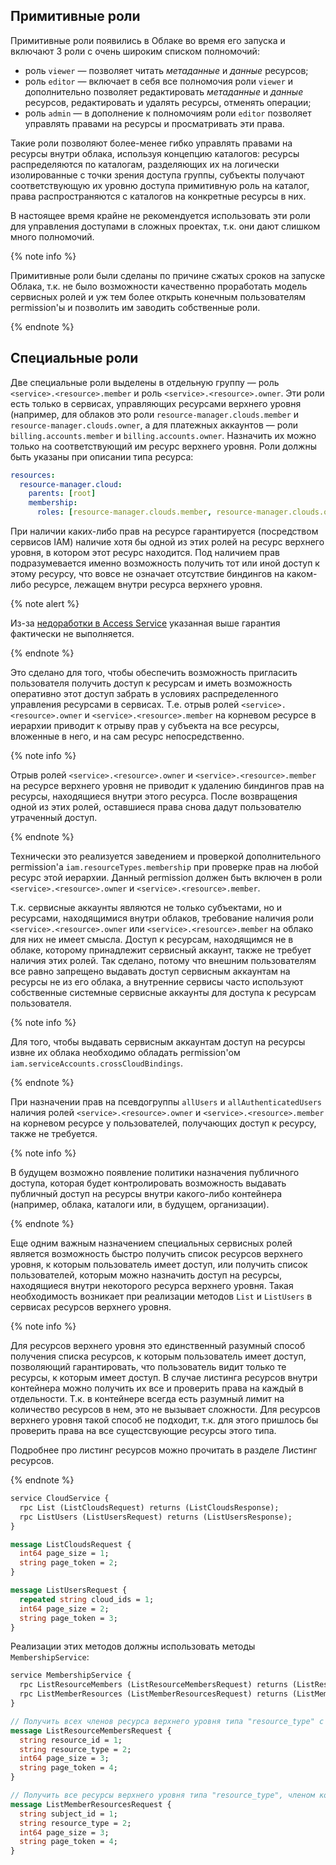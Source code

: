 ## Примитивные роли

Примитивные роли появились в Облаке во время его запуска и включают 3 роли с очень широким списком полномочий:

- роль `viewer` — позволяет читать _метаданные_ и _данные_ ресурсов;
- роль `editor` — включает в себя все полномочия роли `viewer` и дополнительно позволяет редактировать
  _метаданные_ и _данные_ ресурсов, редактировать и удалять ресурсы, отменять операции;
- роль `admin` — в дополнение к полномочиям роли `editor` позволяет управлять правами на ресурсы и просматривать
  эти права.

Такие роли позволяют более-менее гибко управлять правами на ресурсы внутри облака, используя концепцию каталогов:
ресурсы распределяются по каталогам, разделяющих их на логически изолированные с точки зрения доступа группы, субъекты
получают соответствующую их уровню доступа примитивную роль на каталог, права распространяются с каталогов на
конкретные ресурсы в них.

В настоящее время крайне не рекомендуется использовать эти роли для управления доступами в сложных проектах, т.к.
они дают слишком много полномочий.

{% note info %}

Примитивные роли были сделаны по причине сжатых сроков на запуске Облака, т.к. не было возможности качественно
проработать модель сервисных ролей и уж тем более открыть конечным пользователям permission'ы и позволить им заводить
собственные роли.

{% endnote %}


## Специальные роли

Две специальные роли выделены в отдельную группу — роль `<service>.<resource>.member` и роль `<service>.<resource>.owner`.
Эти роли есть только в сервисах, управляющих ресурсами верхнего уровня (например, для облаков это роли
`resource-manager.clouds.member` и `resource-manager.clouds.owner`, а для платежных аккаунтов — роли `billing.accounts.member`
и `billing.accounts.owner`. Назначить их можно только на соответствующий им ресурс верхнего уровня. Роли должны быть
указаны при описании типа ресурса:

```yaml
resources:
  resource-manager.cloud:
    parents: [root]
    membership:
      roles: [resource-manager.clouds.member, resource-manager.clouds.owner]
```

При наличии каких-либо прав на ресурсе гарантируется (посредством сервисов IAM) наличие хотя бы одной из этих ролей на
ресурс верхнего уровня, в котором этот ресурс находится. Под наличием прав подразумевается именно возможность получить
тот или иной доступ к этому ресурсу, что вовсе не означает отсутствие биндингов на каком-либо ресурсе, лежащем внутри
ресурса верхнего уровня.

{% note alert %}

Из-за [недоработки в Access Service](https://st.yandex-team.ru/CLOUD-45995) указанная выше гарантия фактически не
выполняется.

{% endnote %}

Это сделано для того, чтобы обеспечить возможность пригласить пользователя получить доступ к ресурсам и иметь возможность
оперативно этот доступ забрать в условиях распределенного управления ресурсами в сервисах. Т.е. отрыв ролей
`<service>.<resource>.owner` и `<service>.<resource>.member` на корневом ресурсе в иерархии приводит к отрыву прав у
субъекта на все ресурсы, вложенные в него, и на сам ресурс непосредственно.

{% note info %}

Отрыв ролей `<service>.<resource>.owner` и `<service>.<resource>.member` на ресурсе верхнего уровня не приводит к удалению
биндингов прав на ресурсы, находящиеся внутри этого ресурса. После возвращения одной из этих ролей, оставшиеся права снова
дадут пользователю утраченный доступ.

{% endnote %}

Технически это реализуется заведением и проверкой дополнительного permission'а `iam.resourceTypes.membership` при проверке
прав на любой ресурс этой иерархии. Данный permission должен быть включен в роли `<service>.<resource>.owner` и
`<service>.<resource>.member`.

Т.к. сервисные аккаунты являются не только субъектами, но и ресурсами, находящимися внутри облаков, требование наличия роли
`<service>.<resource>.owner` или `<service>.<resource>.member` на облако для них не имеет смысла. Доступ к ресурсам,
находящимся не в облаке, которому принадлежит сервисный аккаунт, также не требует наличия этих ролей. Так сделано, потому
что внешним пользователям все равно запрещено выдавать доступ сервисным аккаунтам на ресурсы не из его облака, а внутренние
сервисы часто используют собственные системные сервисные аккаунты для доступа к ресурсам пользователя.

{% note info %}

Для того, чтобы выдавать сервисным аккаунтам доступ на ресурсы извне их облака необходимо обладать permission'ом
`iam.serviceAccounts.crossCloudBindings`.

{% endnote %}

При назначении прав на псевдогруппы `allUsers` и `allAuthenticatedUsers` наличия ролей `<service>.<resource>.owner` и
`<service>.<resource>.member` на корневом ресурсе у пользователей, получающих доступ к ресурсу, также не требуется.

{% note info %}

В будущем возможно появление политики назначения публичного доступа, которая будет контролировать возможность выдавать
публичный доступ на ресурсы внутри какого-либо контейнера (например, облака, каталоги или, в будущем, организации).

{% endnote %}

Еще одним важным назначением специальных сервисных ролей является возможность быстро получить список ресурсов верхнего уровня,
к которым пользователь имеет доступ, или получить список пользователей, которым можно назначить доступ на ресурсы,
находящиеся внутри некоторого ресурса верхнего уровня. Такая необходимость возникает при реализации методов `List` и
`ListUsers` в сервисах ресурсов верхнего уровня.

{% note info %}

Для ресурсов верхнего уровня это единственный разумный способ получения списка ресурсов, к которым пользователь имеет доступ,
позволяющий гарантировать, что пользователь видит только те ресурсы, к которым имеет доступ. В случае листинга ресурсов
внутри контейнера можно получить их все и проверить права на каждый в отдельности. Т.к. в контейнере всегда есть разумный
лимит на количество ресурсов в нем, это не вызывает сложности. Для ресурсов верхнего уровня такой способ не подходит, т.к.
для этого пришлось бы проверить права на все сущестсвующие ресурсы этого типа.

Подробнее про листинг ресурсов можно прочитать в разделе Листинг ресурсов.

{% endnote %}

```proto
service CloudService {
  rpc List (ListCloudsRequest) returns (ListCloudsResponse);
  rpc ListUsers (ListUsersRequest) returns (ListUsersResponse);
}

message ListCloudsRequest {
  int64 page_size = 1;
  string page_token = 2;
}

message ListUsersRequest {
  repeated string cloud_ids = 1;
  int64 page_size = 2;
  string page_token = 3;
}
```

Реализации этих методов должны использовать методы `MembershipService`:

```proto
service MembershipService {
  rpc ListResourceMembers (ListResourceMembersRequest) returns (ListResourceMembersResponse);
  rpc ListMemberResources (ListMemberResourcesRequest) returns (ListMemberResourcesResponse);
}

// Получить всех членов ресурса верхнего уровня типа "resource_type" с идентификатором "resource_id".
message ListResourceMembersRequest {
  string resource_id = 1;
  string resource_type = 2;
  int64 page_size = 3;
  string page_token = 4;
}

// Получить все ресурсы верхнего уровня типа "resource_type", членом которых является субъект "subject_id".
message ListMemberResourcesRequest {
  string subject_id = 1;
  string resource_type = 2;
  int64 page_size = 3;
  string page_token = 4;
}
```
